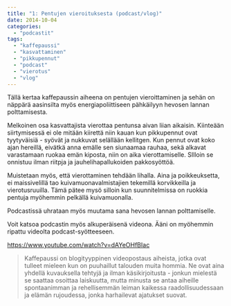 ```yaml
---
title: "1: Pentujen vieroituksesta (podcast/vlog)"
date: 2014-10-04
categories: 
  - "podcastit"
tags: 
  - "kaffepaussi"
  - "kasvattaminen"
  - "pikkupennut"
  - "podcast"
  - "vierotus"
  - "vlog"
---
```


Tällä kertaa kaffepaussin aiheena on pentujen vieroittaminen ja sehän on näppärä aasinsilta myös energiapoliittiseen pähkäilyyn hevosen lannan polttamisesta.

<!--more-->

Melkoinen osa kasvattajista vierottaa pentunsa aivan liian aikaisin. Kiinteään siirtymisessä ei ole mitään kiirettä niin kauan kun pikkupennut ovat tyytyväisiä - syövät ja nukkuvat selällään kellitgen. Kun pennut ovat koko ajan hereillä, eivätkä anna emälle sen siunaamaa rauhaa, sekä alkavat varastamaan ruokaa emän kiposta, niin on aika vierottamiselle. SIlloin se onnistuu ilman riitpja ja jauhelihapallukoiden pakkosyöttöä.

Muistetaan myös, että vierottaminen tehdään lihalla. Aina ja poikkeuksetta, ei maissivelillä tao kuivamuonavalmistajien tekemillä korvikkeilla ja vierotusruuilla. Tämä pätee mysö silloin kun suunnitelmissa on ruokkia pentuja myöhemmin pelkällä kuivamuonalla.

Podcastissä uhrataan myös muutama sana hevosen lannan polttamiselle.

Voit katsoa podcastin myös alkuperäisenä videona. Ääni on myöhemmin ripattu videolta podcast-syötteeseen.

https://www.youtube.com/watch?v=dAYeOHfBIac

> Kaffepaussi on blogityyppinen videopostaus aiheista, jotka ovat tulleet mieleen kun on puuhaillut talouden muita hommia. Ne ovat aina yhdellä kuvauksella tehtyjä ja ilman käsikirjoitusta - jonkun mielestä se saattaa osoittaa laiskuutta, mutta minusta se antaa aiheille spontaanimman ja rehellisemmän leiman kaikessa raadollisuudessaan ja elämän rujoudessa, jonka harhailevat ajatukset suovat.
